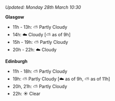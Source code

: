 *Updated: Monday 28th March 10:30*

**Glasgow**

* 11h - 13h: :partly_sunny: Partly Cloudy
* 14h: :cloud: Cloudy [:partly_sunny: as of 9h]
* 15h - 19h: :partly_sunny: Partly Cloudy
* 20h - 22h: :cloud: Cloudy

**Edinburgh**

* 11h - 18h: :partly_sunny: Partly Cloudy
* 19h: :partly_sunny: Partly Cloudy [:cloud: as of 9h, :partly_sunny: as of 11h]
* 20h, 21h: :partly_sunny: Partly Cloudy
* 22h: :sunny: Clear

